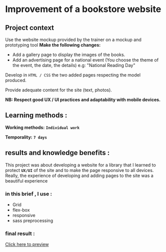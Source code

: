 # Improvement of a bookstore website

## **Project context**

Use the website mockup provided by the trainer on a mockup and prototyping tool **Make the following changes:**

<ul>
<li>
Add a gallery page to display the images of the books.
</li>
<li>
Add an advertising page for a national event (You choose the theme of the event, the date, the details) e.g: "National Reading Day"
</li>
</ul>

Develop in `HTML / CSS` the two added pages respecting the model produced.

Provide adequate content for the site (text, photos).

**NB: Respect good UX / UI practices and adaptability with mobile devices.**

## **Learning methods :**

**Working methods:** **`Individual work`**

**Temporality:** **`7 days`**

## **results and knowledge benefits :**

This project was about developing a website for a library that I learned to protect **`UX/UI`** of the site and to make the page responsive to all devices. Really, the experience of developing and adding pages to the site was a beautiful experience

### **in this brief , I use :**

<ul>
<li>Grid</li>
<li>flex-box</li>
<li>responsive</li>
<li>sass preprocessing</li>

</ul>

### **final result :**

<a href="https://othmanekahtal.github.io/memorial-books-web-site/"> Click here to preview</a>

